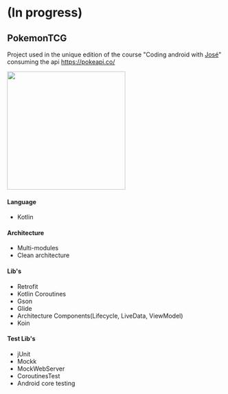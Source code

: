 # (In progress)

## PokemonTCG
Project used in the unique edition of the course "Coding android with [José](https://github.com/jsmontteiro)"
consuming the api https://pokeapi.co/

<img src="https://dribbble.com/shots/6540871-Pokedex-App/attachments/6540871-Pokedex-App?mode=media" width="275">

#### Language
- Kotlin

#### Architecture
- Multi-modules
- Clean architecture

#### Lib's
- Retrofit
- Kotlin Coroutines
- Gson
- Glide
- Architecture Components(Lifecycle, LiveData, ViewModel)
- Koin

#### Test Lib's
- jUnit
- Mockk
- MockWebServer
- CoroutinesTest
- Android core testing